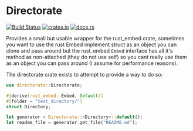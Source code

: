 # Directorate

[![Build Status](https://github.com/ewestudios/ewe_platform/workflows/Test/badge.svg)](https://github.com/ewestudios/ewe_platform/rust-embed/actions?query=workflow%3ATest)
[![crates.io](https://img.shields.io/crates/v/directorate.svg)](https://crates.io/crates/directorate)
[![docs.rs](https://img.shields.io/docsrs/v/directorate.svg)](https://docs.rs/directorate/)

Provides a small but usable wrapper for the rust_embed crate, sometimes you want to use the rust Embed implement struct
as an object you can clone and pass around but the rust_embed `Embed` interface has all it's method as non-attached (they do not use self)
so you cant really use them as an object you can pass around (I assume for performance reasons).

The directorate crate exists to attempt to provide a way to do so:

```Rust
use directorate::Directorate;

#[derive(rust_embed::Embed, Default)]
#[folder = "test_directory/"]
struct Directory;

let generator = Directorate::<Directory>::default();
let readme_file = generator.get_file("README.md");

```
